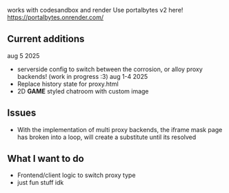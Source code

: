works with codesandbox and render
Use portalbytes v2 here! https://portalbytes.onrender.com/

## Current additions
aug 5 2025
- serverside config to switch between the corrosion, or alloy proxy backends! (work in progress :3)
aug 1-4 2025
- Replace history state for proxy.html
- 2D **GAME** styled chatroom with custom image

## Issues
- With the implementation of multi proxy backends, the iframe mask page has broken into a loop, will create a substitute until its resolved

## What I want to do
- Frontend/client logic to switch proxy type
- just fun stuff idk
